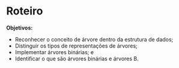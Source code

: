 # Roteiro

**Objetivos:**

* Reconhecer o conceito de árvore dentro da estrutura de dados;
* Distinguir os tipos de representações de árvores;
* Implementar árvores binárias; e
* Identificar o que são árvores binárias e árvores B. 

